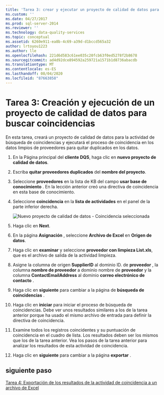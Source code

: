 ```yaml
---
title: 'Tarea 3: crear y ejecutar un proyecto de calidad de datos para buscar coincidencias | Microsoft Docs'
ms.custom: ''
ms.date: 04/27/2017
ms.prod: sql-server-2014
ms.reviewer: ''
ms.technology: data-quality-services
ms.topic: conceptual
ms.assetid: 6260e911-ea8b-4c69-a39d-d1bccd565a32
author: lrtoyou1223
ms.author: lle
ms.openlocfilehash: 221d6d583c61ee035c20fcb63f0ed5278f2b8678
ms.sourcegitcommit: ad4d92dce894592a259721a1571b1d8736abacdb
ms.translationtype: MT
ms.contentlocale: es-ES
ms.lasthandoff: 08/04/2020
ms.locfileid: "87663858"
---
```

# <a name="task-3-creating-and-running-a-data-quality-project-for-matching"></a>Tarea 3: Creación y ejecución de un proyecto de calidad de datos para buscar coincidencias
  En esta tarea, creará un proyecto de calidad de datos para la actividad de búsqueda de coincidencias y ejecutará el proceso de coincidencia en los datos limpios de proveedores para quitar duplicados en los datos.

1.  En la Página principal del **cliente DQS**, haga clic en **nuevo proyecto de calidad de datos**.

2.  Escriba **quitar proveedores duplicados** del **nombre del proyecto**.

3.  Seleccione **proveedores** en la lista de KB del campo **usar base de conocimiento** . En la lección anterior creó una directiva de coincidencia en esta base de conocimiento.

4.  Seleccione **coincidencia** en la **lista de actividades** en el panel de la parte inferior derecha.

     ![Nuevo proyecto de calidad de datos - Coincidencia seleccionada](../../2014/tutorials/media/et-creatingandrunningadqpformatching.jpg "Nuevo proyecto de calidad de datos - Coincidencia seleccionada")

5.  Haga clic en **Next**.

6.  En la página **Asignación** , seleccione **Archivo de Excel** en **Origen de datos**.

7.  Haga clic en **examinar** y seleccione **proveedor con limpieza List.xls**, que es el archivo de salida de la actividad limpieza.

8.  Asigne la columna de origen **SupplierID** al dominio ID. de **proveedor** , la columna **nombre de proveedor** a dominio nombre de **proveedor** y la columna **ContactEmailAddress** al dominio **correo electrónico de contacto** .

9. Haga clic en **siguiente** para cambiar a la página de **búsqueda de coincidencias** .

10. Haga clic en **iniciar** para iniciar el proceso de búsqueda de coincidencias. Debe ver unos resultados similares a los de la tarea anterior porque ha usado el mismo archivo de entrada para definir la directiva de coincidencia.

11. Examine todos los registros coincidentes y su puntuación de coincidencia en el cuadro de lista. Los resultados deben ser los mismos que los de la tarea anterior. Vea los pasos de la tarea anterior para analizar los resultados de esta actividad de coincidencia.

12. Haga clic en **siguiente** para cambiar a la página **exportar** .

## <a name="next-step"></a>siguiente paso
 [Tarea 4: Exportación de los resultados de la actividad de coincidencia a un archivo de Excel](../../2014/tutorials/task-4-exporting-the-results-from-matching-activity-to-an-excel-file.md)



